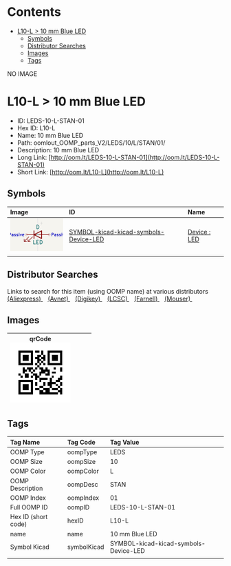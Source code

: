 



Contents
========

* [L10-L > 10 mm Blue LED](#l10-l--10-mm-blue-led)
	* [Symbols](#symbols)
	* [Distributor Searches](#distributor-searches)
	* [Images](#images)
	* [Tags](#tags)
  
NO IMAGE  
# L10-L > 10 mm Blue LED

- ID: LEDS-10-L-STAN-01
- Hex ID: L10-L
- Name: 10 mm Blue LED
- Path: oomlout_OOMP_parts_V2/LEDS/10/L/STAN/01/
- Description: 10 mm Blue LED
- Long Link: [http://oom.lt/LEDS-10-L-STAN-01](http://oom.lt/LEDS-10-L-STAN-01)
- Short Link: [http://oom.lt/L10-L](http://oom.lt/L10-L)

## Symbols
  

|Image|ID|Name|
| :--- | :--- | :--- |
|[![](https://raw.githubusercontent.com/oomlout/oomlout_OOMP_eda_V2/main/SYMBOL/kicad/kicad-symbols/Device/LED/image_140.png)](https://github.com/oomlout/oomlout_OOMP_eda_V2/tree/main/SYMBOL/kicad/kicad-symbols/Device/LED/)|[SYMBOL-kicad-kicad-symbols-Device-LED](https://github.com/oomlout/oomlout_OOMP_eda_V2/tree/main/SYMBOL/kicad/kicad-symbols/Device/LED/)|[Device : LED](https://github.com/oomlout/oomlout_OOMP_eda_V2/tree/main/SYMBOL/kicad/kicad-symbols/Device/LED/)|
||||

## Distributor Searches
  
Links to search for this item (using OOMP name) at various distributors  
[(Aliexpress) ](https://www.aliexpress.com/wholesale?SearchText=111710+mm+Blue+LED)&nbsp;&nbsp;&nbsp;[(Avnet) ](https://www.avnet.com/shop/us/search/10+mm+Blue+LED)&nbsp;&nbsp;&nbsp;[(Digikey) ](https://www.digikey.co.uk/en/products/result?s=10+mm+Blue+LED)&nbsp;&nbsp;&nbsp;[(LCSC) ](https://www.lcsc.com/search?q=10+mm+Blue+LED)&nbsp;&nbsp;&nbsp;[(Farnell) ](https://uk.farnell.com/search?st=10+mm+Blue+LED)&nbsp;&nbsp;&nbsp;[(Mouser) ](https://www.mouser.com/c/?q=10+mm+Blue+LED)&nbsp;&nbsp;&nbsp;
## Images
  

|qrCode<br>[![](https://raw.githubusercontent.com/oomlout/oomlout_OOMP_parts_V2/main/LEDS/10/L/STAN/01/qrCode_140.png)](https://github.com/oomlout/oomlout_OOMP_parts_V2/tree/main/LEDS/10/L/STAN/01/qrCode.png)||||
| :---: | :---: | :---: | :---: |

## Tags
  

|Tag Name|Tag Code|Tag Value|
| :--- | :--- | :--- |
|OOMP Type|oompType|LEDS|
|OOMP Size|oompSize|10|
|OOMP Color|oompColor|L|
|OOMP Description|oompDesc|STAN|
|OOMP Index|oompIndex|01|
|Full OOMP ID|oompID|LEDS-10-L-STAN-01|
|Hex ID (short code)|hexID|L10-L|
|name|name|10 mm Blue LED|
|Symbol Kicad|symbolKicad|SYMBOL-kicad-kicad-symbols-Device-LED|
||||
